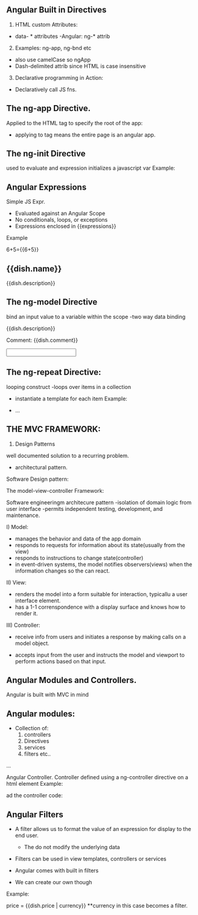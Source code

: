 Angular Built in Directives
----------------------------

1) HTML custom Attributes:
- data- * attributes
-Angular: ng-* attrib
2) Examples: ng-app, ng-bnd etc
- also use camelCase so ngApp
- Dash-delimited attrib since HTML is case insensitive
3) Declarative programming in Action:
- Declaratively call JS fns.

The ng-app Directive.
---------------------
Applied to the HTML tag to specify the root of the app:
- applying to <html> tag means the entire page is an angular app.

The ng-init Directive
---------------------
used to evaluate and expression
initializes a javascript var
Example:
<p ng-init="index=1"><p>
<div class="row row-content"ng-init="dish={name:'uthapizza',..}"></div>

Angular Expressions
--------------------
Simple JS Expr.
- Evaluated against an Angular Scope
- No conditionals, loops, or exceptions
- Expressions enclosed in {{expressions}}

Example
<p> 6+5={{6+5}}</p>

<div class="media-body">
	<h2 class="media-heading">{{dish.name}}</h2>
	<p> {{dish.description}}</p>
</div>

The ng-model Directive
----------------------

bind an input value to a variable within the scope
-two way data binding
<div class="media-body">
	<p> {{dish.description}}</p>
	<p> Comment: {{dish.comment}}</p
	<p>
		<input type="text" ng-model="dish.comment">
	</p>
</div>

The ng-repeat Directive:
------------------------

looping construct
-loops over items in a collection
- instantiate a template for each item
Example:
<ul class="media-list">
	<li class="media" ng-repeat="dish in dishes">
		...
	</li>
</ul>

THE MVC FRAMEWORK:
------------------

1) Design Patterns


well documented solution to a recurring problem.
- architectural pattern.

Software Design pattern:

The model-view-controller Framework:

Software engineeringm architecure pattern
-isolation of domain logic from user interface
-permits independent testing, development, and maintenance.

I) Model:

- manages the behavior and data of the app domain
- responds to requests for information about its state(usually from the view)
- responds to instructions to change state(controller)
- in event-driven systems, the model notifies observers(views) when the information changes so the can react.

II) View:

- renders the model into a form suitable for interaction, typicallu a user interface element.
- has a 1-1 correnspondence with a display surface and knows how to render it.

III) Controller:

- receive info from users and initiates a response by making calls on a model object.

- accepts input from the user and instructs the model and viewport to perform actions based on that input.


Angular Modules and Controllers.
----------------------------------

Angular is built with MVC in mind

Angular modules:
----------------
- Collection of:
	1) controllers
	2) Directives
	3) services
	4) filters etc..

<html ngApp="confusionApp">
...
<body>
<script
>
var app = angular.module('confusionApp',[]);
</script>
</body>
</html>

Angular Controller.
Controller defined using a ng-controller directive on a html element
Example:
<div class="row row-content"
ng-controller="menuController as menuCtrl">
</div>

ad the controller code:
<script>
var app  = angular.module('confusionApp',[]);
app.controller('menuController', function(){

});
</script>

Angular Filters
---------------

- A filter allows us to format the value of an expression for display to the end user.
	- The do not modify the underlying data

- Filters can be used in view templates, controllers or services
- Angular comes with built in filters
- We can create our own though


Example:

price = {{dish.price | currency}} **currency in this case becomes a filter.

